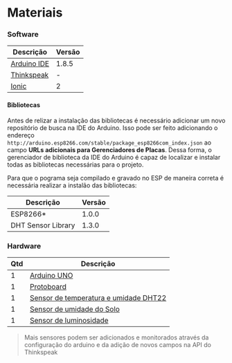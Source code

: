 # Materiais

### Software

Descrição | Versão
------------ | -------------
[Arduino IDE](https://www.arduino.cc/)  |   1.8.5
[Thinkspeak](https://thingspeak.com/)   |   -
[Ionic](https://ionicframework.com/)    |   2 

#### Bibliotecas

Antes de relizar a instalação das bibliotecas é necessário adicionar um novo repositório de busca na IDE do Arduino. Isso pode ser feito adicionando o endereço `http://arduino.esp8266.com/stable/package_esp8266com_index.json` ao campo **URLs adicionais para Gerenciadores de Placas**. Dessa forma, o gerenciador de biblioteca da IDE do Arduino é capaz de localizar e instalar todas as bibliotecas necessárias para o projeto.

Para que o pograma seja compilado e gravado no ESP de maneira correta é necessária realizar a instalão das bibliotecas:

Descrição | Versão
------------ | -------------
ESP8266*  |   1.0.0
DHT Sensor Library | 1.3.0

### Hardware

Qtd | Descrição
------------ | -------------
1   |   [Arduino UNO](https://www.arduino.cc/)
1   |   [Protoboard](https://www.google.com.br/)
1   |   [Sensor de temperatura e umidade DHT22](https://www.sparkfun.com/datasheets/Sensors/Temperature/DHT22.pdf)
1   |   [Sensor de umidade do Solo](http://www.google.com.br/)
1   |   [Sensor de luminosidade](http://www.google.com.br/)

> Mais sensores podem ser adicionados e monitorados através da configuração do arduino e da adição de novos campos na API do Thinkspeak


